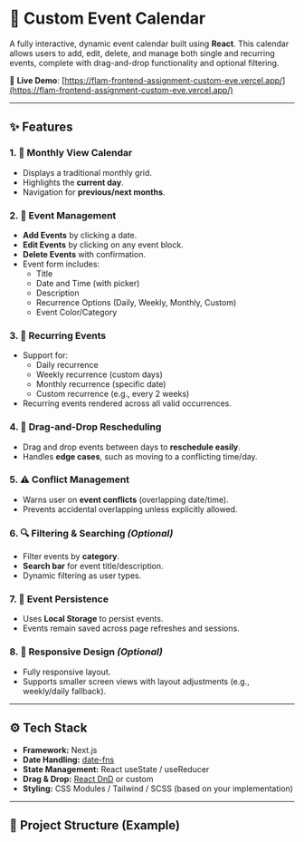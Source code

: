 # 📅 Custom Event Calendar

A fully interactive, dynamic event calendar built using **React**. This calendar allows users to add, edit, delete, and manage both single and recurring events, complete with drag-and-drop functionality and optional filtering.

🔗 **Live Demo**: [https://flam-frontend-assignment-custom-eve.vercel.app/](https://flam-frontend-assignment-custom-eve.vercel.app/)

---

## ✨ Features

### 1. 📆 Monthly View Calendar
- Displays a traditional monthly grid.
- Highlights the **current day**.
- Navigation for **previous/next months**.

### 2. 📝 Event Management
- **Add Events** by clicking a date.
- **Edit Events** by clicking on any event block.
- **Delete Events** with confirmation.
- Event form includes:
  - Title
  - Date and Time (with picker)
  - Description
  - Recurrence Options (Daily, Weekly, Monthly, Custom)
  - Event Color/Category

### 3. 🔁 Recurring Events
- Support for:
  - Daily recurrence
  - Weekly recurrence (custom days)
  - Monthly recurrence (specific date)
  - Custom recurrence (e.g., every 2 weeks)
- Recurring events rendered across all valid occurrences.

### 4. 🔄 Drag-and-Drop Rescheduling
- Drag and drop events between days to **reschedule easily**.
- Handles **edge cases**, such as moving to a conflicting time/day.

### 5. ⚠️ Conflict Management
- Warns user on **event conflicts** (overlapping date/time).
- Prevents accidental overlapping unless explicitly allowed.

### 6. 🔍 Filtering & Searching *(Optional)*
- Filter events by **category**.
- **Search bar** for event title/description.
- Dynamic filtering as user types.

### 7. 💾 Event Persistence
- Uses **Local Storage** to persist events.
- Events remain saved across page refreshes and sessions.

### 8. 📱 Responsive Design *(Optional)*
- Fully responsive layout.
- Supports smaller screen views with layout adjustments (e.g., weekly/daily fallback).

---

## ⚙️ Tech Stack

- **Framework:** Next.js
- **Date Handling:** [date-fns](https://date-fns.org/)
- **State Management:** React useState / useReducer
- **Drag & Drop:** [React DnD](https://react-dnd.github.io/react-dnd/) or custom
- **Styling:** CSS Modules / Tailwind / SCSS (based on your implementation)

---

## 📁 Project Structure (Example)

